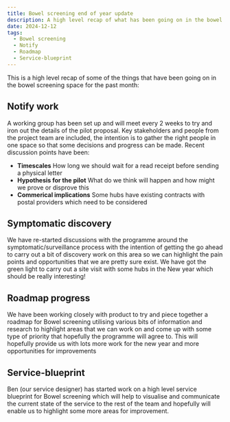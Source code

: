 ```yaml
---
title: Bowel screening end of year update
description: A high level recap of what has been going on in the bowel screening space for the past month.
date: 2024-12-12
tags:
  - Bowel screening
  - Notify
  - Roadmap
  - Service-blueprint
---
```


This is a high level recap of some of the things that have been going on in the bowel screening space for the past month:

## Notify work

A working group has been set up and will meet every 2 weeks to try and iron out the details of the pilot proposal. Key stakeholders and people from the project team are included, the intention is to gather the right people in one space so that some decisions and progress can be made. Recent discussion points have been:

- **Timescales**
  How long we should wait for a read receipt before sending a physical letter
- **Hypothesis for the pilot**
  What do we think will happen and how might we prove or disprove this
- **Commerical implications**
  Some hubs have existing contracts with postal providers which need to be considered

## Symptomatic discovery

We have re-started discussions with the programme around the symptomatic/surveillance process with the intention of getting the go ahead to carry out a bit of discovery work on this area so we can highlight the pain points and opportunities that we are pretty sure exist.
We have got the green light to carry out a site visit with some hubs in the New year which should be really interesting!

## Roadmap progress

We have been working closely with product to try and piece together a roadmap for Bowel screening utilising various bits of information and research to highlight areas that we can work on and come up with some type of priority that hopefully the programme will agree to. This will hopefully provide us with lots more work for the new year and more opportunities for improvements

## Service-blueprint

Ben (our service designer) has started work on a high level service blueprint for Bowel screening which will help to visualise and communicate the current state of the service to the rest of the team and hopefully will enable us to highlight some more areas for improvement.

